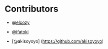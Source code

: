 # Contributors
-  [@elcozy](https://github.com/elcozy)

-  [@ifatoki](https://github.com/ifatoki)
- [@akisoyoyo] (https://github.com/akisoyoyo)
